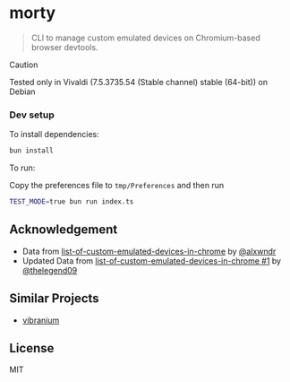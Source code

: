# morty

> CLI to manage custom emulated devices on Chromium-based browser devtools.

> [!CAUTION]
> Tested only in Vivaldi (7.5.3735.54 (Stable channel) stable (64-bit)) on Debian

### Dev setup

To install dependencies:

```bash
bun install
```

To run:

Copy the preferences file to `tmp/Preferences` and then run

```bash
TEST_MODE=true bun run index.ts
```

## Acknowledgement

- Data from [list-of-custom-emulated-devices-in-chrome](https://github.com/alxwndr/list-of-custom-emulated-devices-in-chrome) by [@alxwndr](https://github.com/alxwndr)
- Updated Data from [list-of-custom-emulated-devices-in-chrome #1](https://github.com/alxwndr/list-of-custom-emulated-devices-in-chrome/pull/1) by [@thelegend09](https://github.com/thelegend09)

## Similar Projects

- [vibranium](https://github.com/Pittan/vibranium)

## License

MIT
